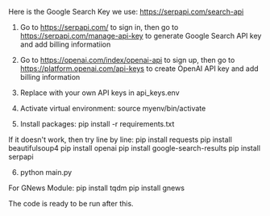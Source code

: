 Here is the Google Search Key we use: https://serpapi.com/search-api

1. Go to https://serpapi.com/ to sign in, then go to https://serpapi.com/manage-api-key to generate Google Search API key and add billing informatiion

2. Go to https://openai.com/index/openai-api to sign up, then go to https://platform.openai.com/api-keys to create OpenAI API key and add billing information

3. Replace with your own API keys in api_keys.env

4. Activate virtual environment: source myenv/bin/activate

5. Install packages: pip install -r requirements.txt

If it doesn't work, then try line by line: 
pip install requests
pip install beautifulsoup4
pip install openai
pip install google-search-results
pip install serpapi

6. python main.py

For GNews Module:
pip install tqdm
pip install gnews

The code is ready to be run after this. 
